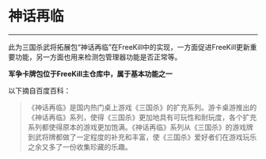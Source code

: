 # 神话再临

___

此为三国杀武将拓展包“神话再临”在FreeKill中的实现，一方面促进FreeKill更新重要功能，另一方面也用来检测包管理器功能是否正常等。

**军争卡牌包位于FreeKill主仓库中，属于基本功能之一**

以下摘自百度百科：

> 《神话再临》是国内热门桌上游戏《三国杀》的扩充系列。游卡桌游推出的《神话再临》系列，使得《三国杀》更加地具有可玩性和耐玩度，各个扩充系列都使得原本的游戏更加饱满。《神话再临》系列从《三国杀》的游戏牌到武将牌都做了一定程度的补充和丰富，使《三国杀》爱好者们在游戏玩乐之余又多了一份收集珍藏的乐趣。

